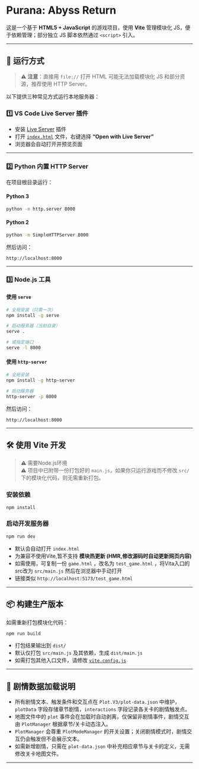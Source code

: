 # Purana: Abyss Return

这是一个基于 **HTML5 + JavaScript** 的游戏项目，使用 **Vite** 管理模块化 JS，便于依赖管理；部分独立 JS 脚本依然通过 `<script>` 引入。  

---

## 🚀 运行方式

> ⚠️ **注意**：直接用 `file://` 打开 HTML 可能无法加载模块化 JS 和部分资源，推荐使用 HTTP Server。  

以下提供三种常见方式运行本地服务器：

### 1️⃣ VS Code Live Server 插件
- 安装 [Live Server](https://marketplace.visualstudio.com/items?itemName=ritwickdey.LiveServer) 插件  
- 打开 [`index.html`](/index.html) 文件，右键选择 **“Open with Live Server”**  
- 浏览器会自动打开并预览页面  

---

### 2️⃣ Python 内置 HTTP Server
在项目根目录运行：

#### Python 3
```bash
python -m http.server 8000
```

#### Python 2
```bash
python -m SimpleHTTPServer 8000
```

然后访问：

```
http://localhost:8000
```

---

### 3️⃣ Node.js 工具

#### 使用 `serve`
```bash
# 全局安装（只需一次）
npm install -g serve

# 启动服务器（当前目录）
serve .

# 或指定端口
serve -l 8000
```

#### 使用 `http-server`
```bash
# 全局安装
npm install -g http-server

# 启动服务器
http-server -p 8000
```

然后访问：

```
http://localhost:8000
```

---

## 🛠 使用 Vite 开发
>⚠️ 需要Node.js环境  
⚠️ 项目中已附带一份打包好的 `main.js`，如果你只运行游戏而不修改 `src/` 下的模块化代码，则无需重新打包。

### 安装依赖
```bash
npm install
```

### 启动开发服务器
```bash
npm run dev
```

- 默认会自动打开 `index.html`  
- 为兼容不使用Vite,暂不支持 **模块热更新 (HMR,修改源码时自动更新网页内容)**
- 如需使用，可复制一份 `game.html` ，改名为 `test_game.html` ，将Vita入口的src改为 `src/main.js` 然后在浏览器中手动打开
- 链接类似 `http://localhost:5173/test_game.html`  

---

## 📦 构建生产版本

如需重新打包模块化代码：

```bash
npm run build
```

- 打包结果输出到 `dist/`  
- 默认仅打包 `src/main.js` 及其依赖，生成 `dist/main.js`  
- 如需打包其他入口文件，请修改 [`vite.config.js`](/vite.config.js)  

---

## 📖 剧情数据加载说明

- 所有剧情文本、触发条件和交互点在 `Plot.V3/plot-data.json` 中维护，`plotData` 字段存储章节剧情，`interactions` 字段记录各关卡的剧情触发点。
- 地图文件中的 `plot` 事件会在加载时自动剥离，仅保留非剧情事件，剧情交互由 `PlotManager` 根据章节/关卡动态注入。
- `PlotManager` 会尊重 `PlotModeManager` 的开关设置；关闭剧情模式时，剧情交互仍会触发但不会展示文本。
- 如需新增剧情，只需在 `plot-data.json` 中补充相应章节与关卡的定义，无需修改关卡地图文件。

---
